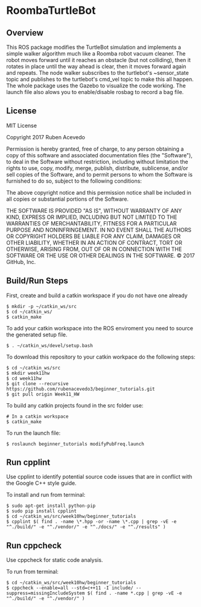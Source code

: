 # RoombaTurtleBot

## Overview

This ROS package modifies the TurtleBot simulation and implements a simple walker algorithm much like a Roomba robot vacuum cleaner. The robot moves forward until it reaches an obstacle (but not colliding), then it rotates in place until the way ahead is clear, then it moves forward again and repeats. The node walker subscribes to the turtlebot's ~sensor_state topic and publishes to the turtlebot's cmd_vel topic to make this all happen. The whole package uses the Gazebo to visualize the code working. The launch file also alows you to enable/disable rosbag to record a bag file.  

## License

MIT License

Copyright 2017 Ruben Acevedo 

Permission is hereby granted, free of charge, to any person obtaining a copy of this software and associated documentation files (the "Software"), to deal in the Software without restriction, including without limitation the rights to use, copy, modify, merge, publish, distribute, sublicense, and/or sell copies of the Software, and to permit persons to whom the Software is furnished to do so, subject to the following conditions:

The above copyright notice and this permission notice shall be included in all copies or substantial portions of the Software.

THE SOFTWARE IS PROVIDED "AS IS", WITHOUT WARRANTY OF ANY KIND, EXPRESS OR IMPLIED, INCLUDING BUT NOT LIMITED TO THE WARRANTIES OF MERCHANTABILITY, FITNESS FOR A PARTICULAR PURPOSE AND NONINFRINGEMENT. IN NO EVENT SHALL THE AUTHORS OR COPYRIGHT HOLDERS BE LIABLE FOR ANY CLAIM, DAMAGES OR OTHER LIABILITY, WHETHER IN AN ACTION OF CONTRACT, TORT OR OTHERWISE, ARISING FROM, OUT OF OR IN CONNECTION WITH THE SOFTWARE OR THE USE OR OTHER DEALINGS IN THE SOFTWARE.
© 2017 GitHub, Inc.


## Build/Run Steps

First, create and build a catkin workspace if you do not have one already

```
$ mkdir -p ~/catkin_ws/src
$ cd ~/catkin_ws/
$ catkin_make
```

To add your catkin workspace into the ROS enviroment you need to source the generated setup file.

```
$ . ~/catkin_ws/devel/setup.bash
```

To download this repository to your catkin workpace do the following steps:

```
$ cd ~/catkin_ws/src
$ mkdir week11hw
$ cd week11hw
$ git clone --recursive https://github.com/rubenacevedo3/beginner_tutorials.git
$ git pull origin Week11_HW
```

To build any catkin projects found in the src folder use: 
```
# In a catkin workspace
$ catkin_make
```

To run the launch file:
```
$ roslaunch beginner_tutorials modifyPubFreq.launch
```

## Run cpplint 

Use cpplint to identify potential source code issues that are in conflict with the Google C++ style guide. 

To install and run from terminal:

```
$ sudo apt-get install python-pip
$ sudo pip install cpplint
$ cd ~/catkin_ws/src/week10hw/beginner_tutorials
$ cpplint $( find . -name \*.hpp -or -name \*.cpp | grep -vE -e "^./build/" -e "^./vendor/" -e "^./docs/" -e "^./results" )
```

## Run cppcheck 

Use cppcheck for static code analysis.

To run from terminal:

```
$ cd ~/catkin_ws/src/week10hw/beginner_tutorials
$ cppcheck --enable=all --std=c++11 -I include/ --suppress=missingIncludeSystem $( find . -name *.cpp | grep -vE -e "^./build/" -e "^./vendor/" )
```
